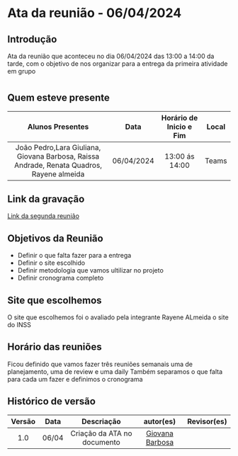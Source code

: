 # Ata da reunião - 06/04/2024

## Introdução
Ata da reunião que aconteceu no dia 06/04/2024 das 13:00 a 14:00 da tarde, com o objetivo de nos organizar para a entrega da primeira atividade em grupo 

#

## Quem esteve presente

| Alunos Presentes       | Data | Horário de Inicio e Fim                                 | Local            |
| :--------: | :----: | :--------------------:                    | :---------------: |
| João Pedro,Lara Giuliana, Giovana Barbosa, Raissa Andrade, Renata Quadros, Rayene almeida |  06/04/2024   | 13:00 ás 14:00                    | Teams  | 

## Link da gravação

[Link da segunda reunião](https://unbbr.sharepoint.com/:v:/s/IHC609/ESPjo9yMzbpBrcT6cT_7o1YB_r6yIPyZJCsAr97lQmw6zQ?e=bnuLld)

## Objetivos da Reunião

- Definir o que falta fazer para a entrega
- Definir o site escolhido
- Definir metodologia que vamos ultilizar no projeto
- Definir cronograma completo

## Site que escolhemos
 O site que escolhemos foi o avaliado pela integrante Rayene ALmeida o site do INSS
   
## Horário das reuniões
Ficou definido que vamos fazer três reuniões semanais uma de planejamento, uma de review e uma daily
Também separamos o que falta para cada um fazer e definimos o cronograma 

## Histórico de versão
|                            Versão                             |              Data               |                    Descriação                     | autor(es)           |  Revisor(es)          |
| :----------------------------------------------------------: | :-------------------------------: | :-------------------------------------------------: | :-------------------------------: |  :-------------------------------: | 
| 1.0 |  06/04  | Criação da ATA no documento |[Giovana Barbosa ](https://github.com/gio221)|         |